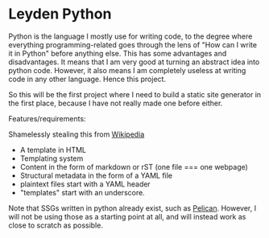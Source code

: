 # Leyden Python

Python is the language I mostly use for writing code, to the degree where everything programming-related
goes through the lens of "How can I write it in Python" before anything else. This has some advantages
and disadvantages. It means that I am very good at turning an abstract idea into python code. However,
it also means I am completely useless at writing code in any other language. Hence this project.

So this will be the first project where I need to build a static site generator in the first place,
because I have not really made one before either.

Features/requirements:

Shamelessly stealing this from [Wikipedia](https://en.wikipedia.org/wiki/Static_site_generator)

- A template in HTML
- Templating system
- Content in the form of markdown or rST (one file === one webpage)
- Structural metadata in the form of a YAML file
- plaintext files start with a YAML header
- "templates" start with an underscore.


Note that SSGs written in python already exist, such as [Pelican](https://getpelican.com/). However, I will not be using those as a starting point at all, and will instead work as close to scratch as possible.